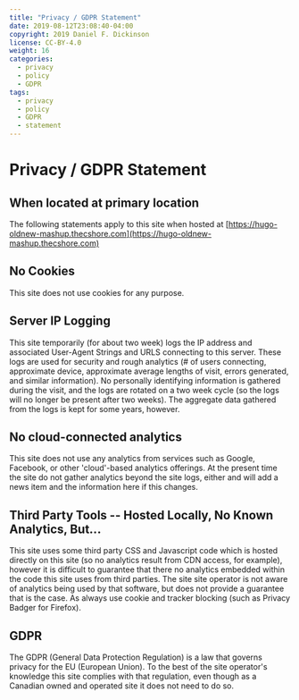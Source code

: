 ```yaml
---
title: "Privacy / GDPR Statement"
date: 2019-08-12T23:08:40-04:00
copyright: 2019 Daniel F. Dickinson
license: CC-BY-4.0
weight: 16
categories:
  - privacy
  - policy
  - GDPR
tags:
  - privacy
  - policy
  - GDPR
  - statement
---
```


# Privacy / GDPR Statement

## When located at primary location

The following statements apply to this site when hosted at
[https://hugo-oldnew-mashup.thecshore.com](https://hugo-oldnew-mashup.thecshore.com)

## No Cookies

This site does not use cookies for any purpose.

## Server IP Logging

This site temporarily (for about two week) logs the IP address and associated
User-Agent Strings and URLS connecting to this server.  These logs are used for
security and rough analytics (# of users connecting, approximate device, approximate average lengths of visit, errors generated, and similar information).  No personally identifying information is gathered during the visit, and the logs are rotated on a two week cycle (so the logs will no longer be present after two weeks).  The aggregate data gathered from the logs is kept for some years, however.

## No cloud-connected analytics

This site does not use any analytics from services such as Google, Facebook, or
other 'cloud'-based analytics offerings.  At the present time the site do not
gather analytics beyond the site logs, either and will add a news item and the
information here if this changes.

## Third Party Tools -- Hosted Locally, No Known Analytics, But...

This site uses some third party CSS and Javascript code which is hosted directly
on this site (so no analytics result from CDN access, for example), however it
is difficult to guarantee that there no analytics embedded within the code this
site uses from third parties.  The site site operator is not aware of
analytics being used by that software, but does not provide a guarantee that is
the case.  As always use cookie and tracker blocking (such as Privacy Badger
for Firefox).

## GDPR

The GDPR (General Data Protection Regulation) is a law that governs privacy for
the EU (European Union).  To the best of the site operator's knowledge this site
complies with that regulation, even though as a Canadian owned and operated
site it does not need to do so.
